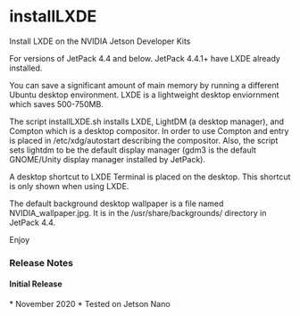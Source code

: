 # installLXDE
Install LXDE on the NVIDIA Jetson Developer Kits

For versions of JetPack 4.4 and below. JetPack 4.4.1+ have LXDE already installed.

You can save a significant amount of main memory by running a different Ubuntu desktop environment.
LXDE is a lightweight desktop enviornment which saves 500-750MB.

The script installLXDE.sh installs LXDE, LightDM (a desktop manager), and Compton which is a desktop compositor. In order to use Compton and entry is placed in /etc/xdg/autostart describing the compositor. Also, the script sets lightdm to be the default display manager (gdm3 is the default GNOME/Unity display manager installed by JetPack).

A desktop shortcut to LXDE Terminal is placed on the desktop. This shortcut is only shown when using LXDE.

The default background desktop wallpaper is a file named NVIDIA_wallpaper.jpg. It is in the /usr/share/backgrounds/ directory in JetPack 4.4.

Enjoy

<h3>Release Notes</h3>

<h4>Initial Release</h4>
* November 2020
* Tested on Jetson Nano

